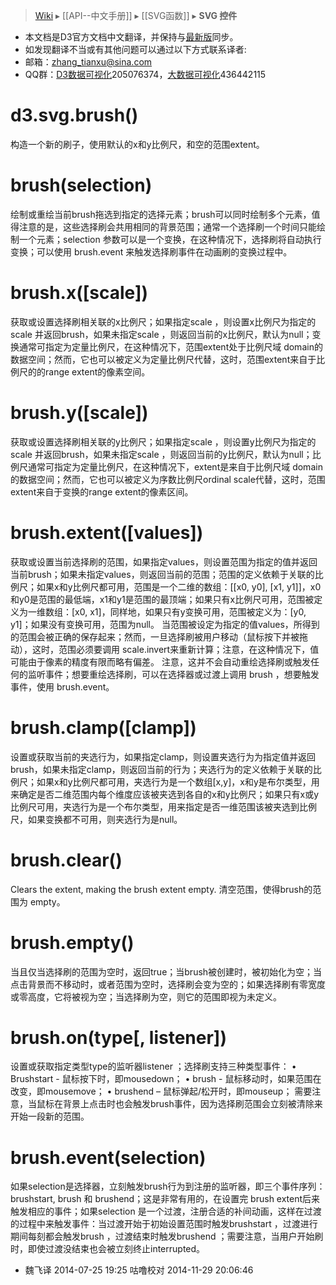 > [Wiki](Home) ▸ [[API--中文手册]] ▸ [[SVG函数]] ▸ **SVG 控件**

* 本文档是D3官方文档中文翻译，并保持与[最新版](https://github.com/mbostock/d3/wiki/API-Reference)同步。
* 如发现翻译不当或有其他问题可以通过以下方式联系译者:
* 邮箱：zhang_tianxu@sina.com
* QQ群：[D3数据可视化](http://jq.qq.com/?_wv=1027&k=ZGcqYF)205076374，[大数据可视化](http://jq.qq.com/?_wv=1027&k=S8wGMe)436442115
              
# d3.svg.brush()
构造一个新的刷子，使用默认的x和y比例尺，和空的范围extent。
# brush(selection)

绘制或重绘当前brush拖选到指定的选择元素；brush可以同时绘制多个元素，值得注意的是，这些选择刷会共用相同的背景范围；通常一个选择刷一个时间只能绘制一个元素；selection 参数可以是一个变换，在这种情况下，选择刷将自动执行变换；可以使用 brush.event 来触发选择刷事件在动画刷的变换过程中。
# brush.x([scale])

获取或设置选择刷相关联的x比例尺；如果指定scale ，则设置x比例尺为指定的scale 并返回brush，如果未指定scale ，则返回当前的x比例尺，默认为null；变换通常可指定为定量比例尺，在这种情况下，范围extent处于比例尺域 domain的数据空间；然而，它也可以被定义为定量比例尺代替，这时，范围extent来自于比例尺的的range extent的像素空间。

# brush.y([scale])

获取或设置选择刷相关联的y比例尺；如果指定scale ，则设置y比例尺为指定的scale 并返回brush，如果未指定scale ，则返回当前的y比例尺，默认为null；比例尺通常可指定为定量比例尺，在这种情况下，extent是来自于比例尺域 domain的数据空间；然而，它也可以被定义为序数比例尺ordinal scale代替，这时，范围extent来自于变换的range extent的像素区间。
# brush.extent([values])
获取或设置当前选择刷的范围，如果指定values，则设置范围为指定的值并返回当前brush；如果未指定values，则返回当前的范围；范围的定义依赖于关联的比例尺；如果x和y比例尺都可用，范围是一个二维的数组：[[x0, y0], [x1, y1]]，x0和y0是范围的最低端，x1和y1是范围的最顶端；如果只有x比例尺可用，范围被定义为一维数组：[x0, x1]，同样地，如果只有y变换可用，范围被定义为：[y0, y1]；如果没有变换可用，范围为null。
当范围被设定为指定的值values，所得到的范围会被正确的保存起来；然而，一旦选择刷被用户移动（鼠标按下并被拖动），这时，范围必须要调用 scale.invert来重新计算；注意，在这种情况下，值可能由于像素的精度有限而略有偏差。
注意，这并不会自动重绘选择刷或触发任何的监听事件；想要重绘选择刷，可以在选择器或过渡上调用 brush ，想要触发事件，使用 brush.event。

# brush.clamp([clamp])
设置或获取当前的夹选行为，如果指定clamp，则设置夹选行为为指定值并返回brush，如果未指定clamp，则返回当前的行为；夹选行为的定义依赖于关联的比例尺；如果x和y比例尺都可用，夹选行为是一个数组[x,y]，x和y是布尔类型，用来确定是否二维范围内每个维度应该被夹选到各自的x和y比例尺；如果只有x或y比例尺可用，夹选行为是一个布尔类型，用来指定是否一维范围该被夹选到比例尺，如果变换都不可用，则夹选行为是null。
# brush.clear()
Clears the extent, making the brush extent empty.
清空范围，使得brush的范围为 empty。

# brush.empty()
当且仅当选择刷的范围为空时，返回true；当brush被创建时，被初始化为空；当点击背景而不移动时，或者范围为空时，选择刷会变为空的；如果选择刷有零宽度或零高度，它将被视为空；当选择刷为空，则它的范围即视为未定义。

# brush.on(type[, listener])
设置或获取指定类型type的监听器listener ；选择刷支持三种类型事件：
•	Brushstart  - 鼠标按下时，即mousedown；
•	brush  - 鼠标移动时，如果范围在改变，即mousemove；
•	brushend – 鼠标弹起/松开时，即mouseup； 
需要注意，当鼠标在背景上点击时也会触发brush事件，因为选择刷范围会立刻被清除来开始一段新的范围。

# brush.event(selection)
如果selection是选择器，立刻触发brush行为到注册的监听器，即三个事件序列： brushstart, brush 和 brushend；这是非常有用的，在设置完 brush extent后来触发相应的事件；如果selection 是一个过渡，注册合适的补间动画，这样在过渡的过程中来触发事件：当过渡开始于初始设置范围时触发brushstart ，过渡进行期间每刻都会触发brush ，过渡结束时触发brushend ；需要注意，当用户开始刷时，即使过渡没结束也会被立刻终止interrupted。

* 魏飞译 2014-07-25 19:25 咕噜校对 2014-11-29 20:06:46

